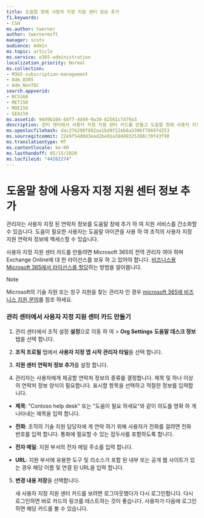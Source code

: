 ```yaml
---
title: 도움말 창에 사용자 지정 지원 센터 정보 추가
f1.keywords:
- CSH
ms.author: twerner
author: twernermsft
manager: scotv
audience: Admin
ms.topic: article
ms.service: o365-administration
localization_priority: Normal
ms.collection:
- M365-subscription-management
- Adm_O365
- Adm_NonTOC
search.appverid:
- BCS160
- MET150
- MOE150
- GEA150
ms.assetid: 9dd9b104-68f7-4d49-9a30-82561c7d79a3
description: 관리 센터에서 사용자 지정 지원 센터 카드를 만들고 도움말 창에 사용자 지정 되는 연락처 정보를 추가 합니다.
ms.openlocfilehash: dac276290f882aa1bd9f22eb6a3306f7869f4253
ms.sourcegitcommit: 22e9f54d0d3ead2be91a38d49325308c70f43f90
ms.translationtype: MT
ms.contentlocale: ko-KR
ms.lasthandoff: 05/15/2020
ms.locfileid: "44262274"
---
```

# <a name="add-customized-help-desk-info-to-the-help-pane"></a>도움말 창에 사용자 지정 지원 센터 정보 추가

관리자는 사용자 지정 된 연락처 정보를 도움말 창에 추가 하 여 지원 서비스를 간소화할 수 있습니다. 도움이 필요한 사용자는 도움말 아이콘을 사용 하 여 조직의 사용자 지정 지원 연락처 정보에 액세스할 수 있습니다.
  
사용자 지정 지원 센터 카드를 만들려면 Microsoft 365의 전역 관리자 여야 하며 Exchange Online에 대 한 라이선스를 보유 하 고 있어야 합니다. [비즈니스용 Microsoft 365에서 라이선스를 할당](../manage/assign-licenses-to-users.md)하는 방법을 알아봅니다.

> [!NOTE]
> Microsoft의 기술 지원 또는 청구 지원을 찾는 관리자 인 경우 [microsoft 365에 비즈니스 지원 문의](../contact-support-for-business-products.md)를 참조 하세요. 

  
### <a name="create-the-custom-help-desk-card-in-the-admin-center"></a>관리 센터에서 사용자 지정 지원 센터 카드 만들기
<a name="BKMK_HelpDeskPreview"> </a>

1. 관리 센터에서 조직 설정 **설정**으로 이동 하 여  >  **Org Settings** **도움말 데스크 정보** 탭을 선택 합니다.
    
2. **조직 프로필** 탭에서 **사용자 지정 앱 시작 관리자 타일**을 선택 합니다.
  
3. **지원 센터 연락처 정보 추가**를 설정 합니다.
    
4. 관리자는 사용자에게 제공할 연락처 정보의 종류를 결정합니다. 제목 및 하나 이상의 연락처 정보 양식이 필요합니다. 표시할 항목을 선택하고 적절한 정보를 입력합니다.
    
  - **제목**: "Contoso help desk" 또는 "도움이 필요 하세요"와 같이 의도를 명확 하 게 나타내는 제목을 입력 합니다.
    
  - **전화**: 조직의 기술 지원 담당자에 게 연락 하기 위해 사용자가 전화를 걸려면 전화 번호를 입력 합니다. 통화에 필요할 수 있는 접두사를 포함하도록 합니다.
    
  - **전자 메일**: 지원 부서의 전자 메일 주소를 입력 합니다.
    
  - **URL**: 지원 부서에 유용한 도구 및 리소스가 포함 된 내부 또는 공개 웹 사이트가 있는 경우 해당 이름 및 연결 된 URL을 입력 합니다.
    
5. **변경 내용 저장**을 선택합니다.
    
    새 사용자 지정 지원 센터 카드를 보려면 로그아웃했다가 다시 로그인합니다. 다시 로그인하면 바로 카드의 링크를 테스트하는 것이 좋습니다. 사용자가 다음에 로그인하면 해당 카드를 볼 수 있습니다.
    

